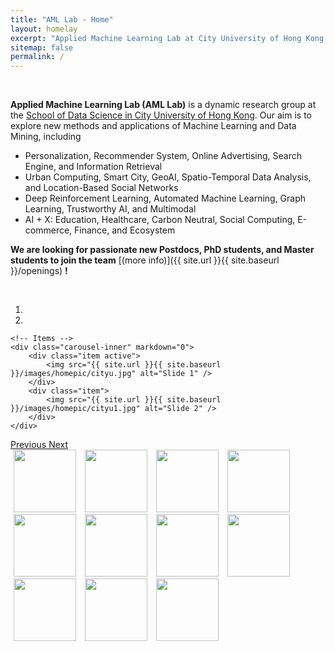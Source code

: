 ```yaml
---
title: "AML Lab - Home"
layout: homelay
excerpt: "Applied Machine Learning Lab at City University of Hong Kong."
sitemap: false
permalink: /
---
```



<br />

**Applied Machine Learning Lab (AML Lab)** is a dynamic research group at the [School of Data Science in City University of Hong Kong](https://www.sdsc.cityu.edu.hk/). Our aim is to explore new methods and applications of Machine Learning and Data Mining, including 
- Personalization, Recommender System, Online Advertising, Search Engine, and Information Retrieval
- Urban Computing, Smart City, GeoAI, Spatio-Temporal Data Analysis, and Location-Based Social Networks
- Deep Reinforcement Learning, Automated Machine Learning, Graph Learning, Trustworthy AI, and Multimodal
- AI + X: Education, Healthcare, Carbon Neutral, Social Computing, E-commerce, Finance, and Ecosystem



**We are  looking for passionate new Postdocs, PhD students, and Master students to join the team** [(more info)]({{ site.url }}{{ site.baseurl }}/openings) **!**

<br />

<div markdown="0" id="carousel" class="carousel slide" data-ride="carousel" data-interval="4000" data-pause="hover" >
    <!-- Menu -->
    <ol class="carousel-indicators">
        <li data-target="#carousel" data-slide-to="0" class="active"></li>
        <li data-target="#carousel" data-slide-to="1"></li>
    </ol>

    <!-- Items -->
    <div class="carousel-inner" markdown="0">
        <div class="item active">
            <img src="{{ site.url }}{{ site.baseurl }}/images/homepic/cityu.jpg" alt="Slide 1" />
        </div>
        <div class="item">
            <img src="{{ site.url }}{{ site.baseurl }}/images/homepic/cityu1.jpg" alt="Slide 2" />
        </div>
    </div>
  <a class="left carousel-control" href="#carousel" role="button" data-slide="prev">
    <span class="glyphicon glyphicon-chevron-left" aria-hidden="true"></span>
    <span class="sr-only">Previous</span>
  </a>
  <a class="right carousel-control" href="#carousel" role="button" data-slide="next">
    <span class="glyphicon glyphicon-chevron-right" aria-hidden="true"></span>
    <span class="sr-only">Next</span>
  </a>
</div>


<div class="center">
  <img class="logopic" src="{{ site.url }}{{ site.baseurl }}/images/logopic/ant.png" style="width: 100px; margin-left: 5px; margin-right: 5px">
  <img class="logopic" src="{{ site.url }}{{ site.baseurl }}/images/logopic/huawei.png" style="width: 100px; margin-left: 5px; margin-right: 5px">
  <img class="logopic" src="{{ site.url }}{{ site.baseurl }}/images/logopic/tencent.png" style="width: 100px; margin-left: 5px; margin-right: 5px">
  <img class="logopic" src="{{ site.url }}{{ site.baseurl }}/images/logopic/alibaba.png" style="width: 100px; margin-left: 5px; margin-right: 5px">
  <img class="logopic" src="{{ site.url }}{{ site.baseurl }}/images/logopic/bytedance.png" style="width: 100px; margin-left: 5px; margin-right: 5px">
  <img class="logopic" src="{{ site.url }}{{ site.baseurl }}/images/logopic/jd.png" style="width: 100px; margin-left: 5px; margin-right: 5px">
  <img class="logopic" src="{{ site.url }}{{ site.baseurl }}/images/logopic/kuaishou.png" style="width: 100px; margin-left: 5px; margin-right: 5px">
  <img class="logopic" src="{{ site.url }}{{ site.baseurl }}/images/logopic/netease.png" style="width: 100px; margin-left: 5px; margin-right: 5px">
  <img class="logopic" src="{{ site.url }}{{ site.baseurl }}/images/logopic/linkedin.png" style="width: 100px; margin-left: 5px; margin-right: 5px">
  <img class="logopic" src="{{ site.url }}{{ site.baseurl }}/images/logopic/criteo.png" style="width: 100px; margin-left: 5px; margin-right: 5px">
  <img class="logopic" src="{{ site.url }}{{ site.baseurl }}/images/logopic/baidu.png" style="width: 100px; margin-left: 5px; margin-right: 5px">
</div>
